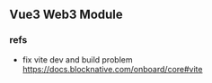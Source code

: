 ## Vue3 Web3 Module

### refs

* fix vite dev and build problem <https://docs.blocknative.com/onboard/core#vite>
